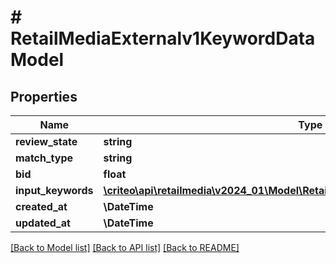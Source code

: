 # # RetailMediaExternalv1KeywordDataModel

## Properties

Name | Type | Description | Notes
------------ | ------------- | ------------- | -------------
**review_state** | **string** |  | [optional]
**match_type** | **string** |  | [optional]
**bid** | **float** |  | [optional]
**input_keywords** | [**\criteo\api\retailmedia\v2024_01\Model\RetailMediaExternalv1InputKeywordsModel**](RetailMediaExternalv1InputKeywordsModel.md) |  | [optional]
**created_at** | **\DateTime** |  | [optional]
**updated_at** | **\DateTime** |  | [optional]

[[Back to Model list]](../../README.md#models) [[Back to API list]](../../README.md#endpoints) [[Back to README]](../../README.md)
